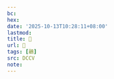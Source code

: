 ```yaml
---
bc:
hex:
date: '2025-10-13T10:28:11+08:00'
lastmod:
title: 􃹌
url: 􃹌
tags: [鷊]
src: DCCV
note:
---
```

